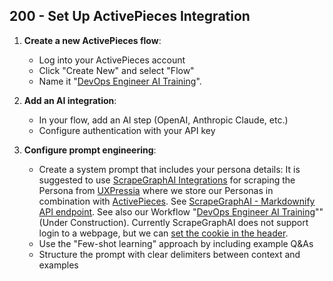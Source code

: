 ## 200 - Set Up ActivePieces Integration

1. **Create a new ActivePieces flow**:
   - Log into your ActivePieces account
   - Click "Create New" and select "Flow"
   - Name it "[DevOps Engineer AI Training](https://cloud.activepieces.com/projects/WxKLmS8Tt0m32IUaiUkkB/flows/hKbl55TX2O2Iv25TG0RJG)".

2. **Add an AI integration**:
   - In your flow, add an AI step (OpenAI, Anthropic Claude, etc.)
   - Configure authentication with your API key

3. **Configure prompt engineering**:
   - Create a system prompt that includes your persona details: It is suggested to use [ScrapeGraphAI Integrations](https://www.activepieces.com/pieces/scrapegrapghai) for scraping the Persona from [UXPressia](https://uxpressia.com) where we store our Personas in combination with [ActivePieces](https://www.activepieces.com/). See [ScrapeGraphAI - Markdownify API endpoint](https://www.youtube.com/watch?v=T-gbEiMnST8). See also our Workflow "[DevOps Engineer AI Training](https://cloud.activepieces.com/projects/WxKLmS8Tt0m32IUaiUkkB/flows/hKbl55TX2O2Iv25TG0RJG)"" (Under Construction). Currently ScrapeGraphAI does not support login to a webpage, but we can [set the cookie in the header](https://docs.scrapegraphai.com/services/additional-parameters/headers#cookies).
   - Use the "Few-shot learning" approach by including example Q&As
   - Structure the prompt with clear delimiters between context and examples

